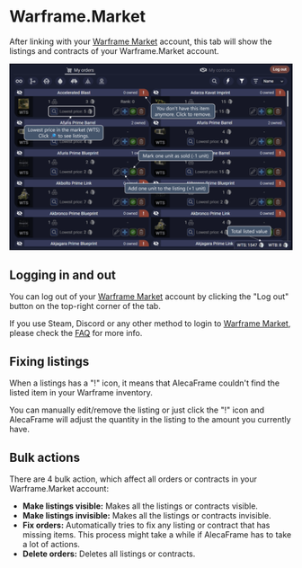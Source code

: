 # Warframe.Market

After linking with your [Warframe Market](https://warframe.market/) account, this tab will show the listings and contracts of your Warframe.Market account.

![Example banner](./assets/WarframeMarket.png)

## Logging in and out

You can log out of your [Warframe Market](https://warframe.market/) account by clicking the "Log out" button on the top-right corner of the tab.

If you use Steam, Discord or any other method to login to [Warframe Market](https://warframe.market/), please check the [FAQ](../faq) for more info.

## Fixing listings

When a listings has a "!" icon, it means that AlecaFrame couldn't find the listed item in your Warframe inventory.

You can manually edit/remove the listing or just click the "!" icon and AlecaFrame will adjust the quantity in the listing to the amount you currently have.

## Bulk actions

There are 4 bulk action, which affect all orders or contracts in your Warframe.Market account:

- **Make listings visible:** Makes all the listings or contracts visible.
- **Make listings invisible:** Makes all the listings or contracts invisible.
- **Fix orders:** Automatically tries to fix any listing or contract that has missing items. This process might take a while if AlecaFrame has to take a lot of actions.
- **Delete orders:** Deletes all listings or contracts. 

